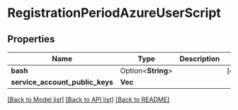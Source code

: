 # RegistrationPeriodAzureUserScript

## Properties

Name | Type | Description | Notes
------------ | ------------- | ------------- | -------------
**bash** | Option<**String**> |  | [optional]
**service_account_public_keys** | **Vec<String>** |  |

[[Back to Model list]](../README.md#documentation-for-models) [[Back to API list]](../README.md#documentation-for-api-endpoints) [[Back to README]](../README.md)
